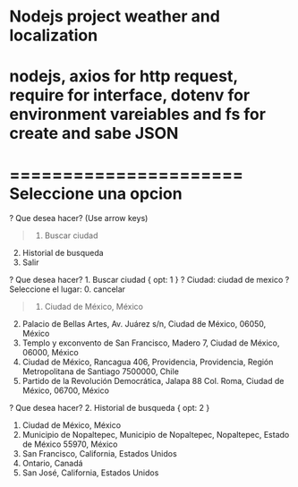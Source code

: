 # Nodejs project weather and localization
# nodejs, axios for http request, require for interface, dotenv for environment vareiables and fs for create and sabe JSON

======================
Seleccione una opcion
======================

? Que desea hacer? (Use arrow keys)
> 1. Buscar ciudad
  2. Historial de busqueda
  0. Salir

? Que desea hacer? 1. Buscar ciudad
{ opt: 1 }
? Ciudad:  ciudad de mexico
? Seleccione el lugar:
  0. cancelar
> 1. Ciudad de México, México
  2. Palacio de Bellas Artes, Av. Juárez s/n, Ciudad de México, 06050, México
  3. Templo y exconvento de San Francisco, Madero 7, Ciudad de México, 06000, México
  4. Ciudad de México, Rancagua 406, Providencia, Providencia, Región Metropolitana de Santiago 7500000, Chile
  5. Partido de la Revolución Democrática, Jalapa 88 Col. Roma, Ciudad de México, 06700, México

? Que desea hacer? 2. Historial de busqueda
{ opt: 2 }
1. Ciudad de México, México
2. Municipio de Nopaltepec, Municipio de Nopaltepec, Nopaltepec, Estado de México 55970, México
3. San Francisco, California, Estados Unidos
4. Ontario, Canadá
5. San José, California, Estados Unidos

